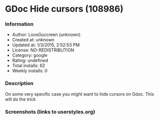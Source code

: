 # GDoc Hide cursors (108986)

### Information
- Author: LoosGuccreen (unknown)
- Created at: unknown
- Updated at: 1/3/2015, 2:52:53 PM
- License: NO-REDISTRIBUTION
- Category: google
- Rating: undefined
- Total installs: 62
- Weekly installs: 0


### Description
On some very specific case you might want to hide cursors on Gdoc. This will do the trick


### Screenshots (links to userstyles.org)



